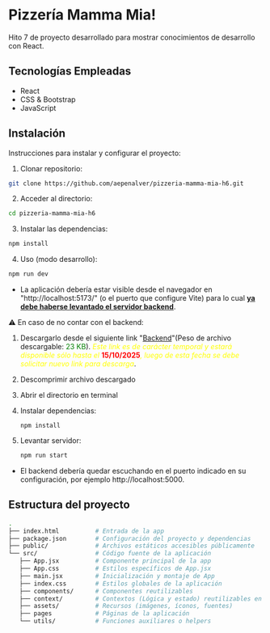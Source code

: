 # Pizzería Mamma Mia!

Hito 7 de proyecto desarrollado para mostrar conocimientos de desarrollo con React.

## Tecnologías Empleadas

- React
- CSS & Bootstrap
- JavaScript

## Instalación

Instrucciones para instalar y configurar el proyecto:

1. Clonar repositorio:

```bash
git clone https://github.com/aepenalver/pizzeria-mamma-mia-h6.git
```

2. Acceder al directorio:

```bash
cd pizzeria-mamma-mia-h6
```

3. Instalar las dependencias:

```bash
npm install
```

4. Uso (modo desarrollo):

```bash
npm run dev
```

- La aplicación debería estar visible desde el navegador en "http://localhost:5173/" (o el puerto que configure Vite) para lo cual <u>**ya debe haberse levantado el servidor backend**</u>.

⚠️ En caso de no contar con el backend:

1. Descargarlo desde el siguiente link "[Backend](https://we.tl/t-U8VXxVlqHg)"(Peso de archivo descargable: <span style="color: green">23 KB</span>). <span style="color: yellow">_Este link es de carácter temporal y estará disponible sólo hasta el_ <span style="color: red;">**15/10/2025**</span>_, luego de esta fecha se debe solicitar nuevo link para descarga_</span>.
2. Descomprimir archivo descargado
3. Abrir el directorio en terminal
4. Instalar dependencias:
   ```
   npm install
   ```
5. Levantar servidor:

   ```bash
   npm run start
   ```

- El backend debería quedar escuchando en el puerto indicado en su configuración, por ejemplo http://localhost:5000.

## Estructura del proyecto

```bash
.
├── index.html          # Entrada de la app
├── package.json        # Configuración del proyecto y dependencias
├── public/             # Archivos estáticos accesibles públicamente
└── src/                # Código fuente de la aplicación
   ├── App.jsx          # Componente principal de la app
   ├── App.css          # Estilos específicos de App.jsx
   ├── main.jsx         # Inicialización y montaje de App
   ├── index.css        # Estilos globales de la aplicación
   ├── components/      # Componentes reutilizables
   ├── context/         # Contextos (Lógica y estado) reutilizables en componentes
   ├── assets/          # Recursos (imágenes, íconos, fuentes)
   ├── pages            # Páginas de la aplicación
   └── utils/           # Funciones auxiliares o helpers
```
